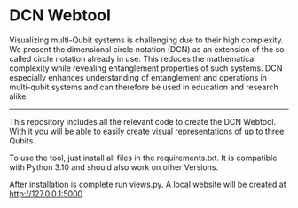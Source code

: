 # DCN Webtool

Visualizing multi-Qubit systems is challenging due to their high complexity. We present
the dimensional circle notation (DCN) as an extension of the so-called circle notation already in
use. This reduces the mathematical complexity while revealing entanglement properties of such
systems. DCN especially enhances understanding of entanglement and operations in multi-qubit
systems and can therefore be used in education and research alike.

---

This repository includes all the relevant code to create the DCN Webtool. With it you will be able to easily create visual representations of up to three Qubits.

To use the tool, just install all files in the requirements.txt. It is compatible with Python 3.10 and should also work on other Versions.

After installation is complete run views.py.
A local website will be created at http://127.0.0.1:5000.
